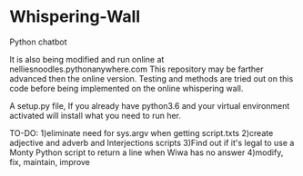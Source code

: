 # Whispering-Wall
Python chatbot 

It is also being modified and run online at nelliesnoodles.pythonanywhere.com
This repository may be farther advanced then the online version.
Testing and methods are tried out on this code before being implemented on the online whispering wall.

A setup.py file, If you already have python3.6 and your virtual environment activated will install what you need to run her.

TO-DO:
1)eliminate need for sys.argv when getting script.txts
2)create adjective and adverb and Interjections scripts
3)Find out if it's legal to use a Monty Python script to return a line when Wiwa has no answer
4)modify, fix, maintain, improve

